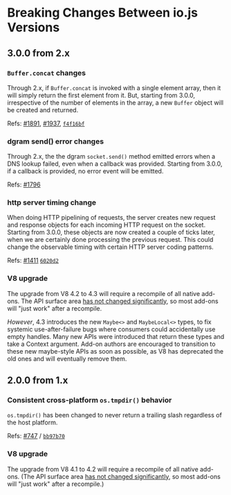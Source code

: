 # Breaking Changes Between io.js Versions

## 3.0.0 from 2.x

### `Buffer.concat` changes

Through 2.x, if `Buffer.concat` is invoked with a single element array, then it will simply return the first element from it. But, starting from 3.0.0, irrespective of the number of elements in the array, a new `Buffer` object will be created and returned.

Refs: [#1891](https://github.com/nodejs/io.js/issues/1891), [#1937](https://github.com/nodejs/io.js/pull/1937), [`f4f16bf`](https://github.com/nodejs/io.js/commit/f4f16bf03980df4d4366697d40e80da805a38bf8)

### dgram send() error changes

Through 2.x, the the dgram `socket.send()` method emitted errors when a DNS lookup failed, even when a callback was provided. Starting from 3.0.0, if a callback is provided, no error event will be emitted.

Refs: [#1796](https://github.com/nodejs/io.js/pull/1796)

### http server timing change

When doing HTTP pipelining of requests, the server creates new request and response objects for each incoming HTTP request on the socket. Starting from 3.0.0, these objects are now created a couple of ticks later, when we are certainly done processing the previous request. This could change the observable timing with certain HTTP server coding patterns.

Refs: [#1411](https://github.com/nodejs/io.js/pull/1411) [`6020d2`](https://github.com/nodejs/io.js/commit/6020d2a2fb75de6766c807864fa8f1c0fba88ec9)

### V8 upgrade

The upgrade from V8 4.2 to 4.3 will require a recompile of all native add-ons. The API surface area [has not changed significantly](https://docs.google.com/document/d/1g8JFi8T_oAE_7uAri7Njtig7fKaPDfotU6huOa1alds/edit), so most add-ons will "just work" after a recompile.

_However_, 4.3 introduces the new `Maybe<>` and `MaybeLocal<>` types, to fix systemic use-after-failure bugs where consumers could accidentally use empty handles. Many new APIs were introduced that return these types and take a Context argument. Add-on authors are encouraged to transition to these new maybe-style APIs as soon as possible, as V8 has deprecated the old ones and will eventually remove them.

## 2.0.0 from 1.x

### Consistent cross-platform `os.tmpdir()` behavior

`os.tmpdir()` has been changed to never return a trailing slash regardless of the host platform.

Refs: [#747](https://github.com/iojs/io.js/pull/747) / [`bb97b70`](https://github.com/iojs/io.js/commit/bb97b70eb709b0e0470a5164b3722c292859618a)

### V8 upgrade

The upgrade from V8 4.1 to 4.2 will require a recompile of all native add-ons. (The API surface area [has not changed significantly](https://docs.google.com/document/d/1g8JFi8T_oAE_7uAri7Njtig7fKaPDfotU6huOa1alds/edit), so most add-ons will "just work" after a recompile.)
